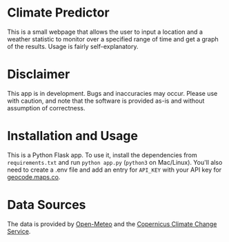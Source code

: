 # Climate Predictor
This is a small webpage that allows the user to input a location and a weather statistic to monitor over a specified range of time and get a graph of the results. Usage is fairly self-explanatory.

# Disclaimer
This app is in development. Bugs and inaccuracies may occur. Please use with caution, and note that the software is provided as-is and without assumption of correctness.

# Installation and Usage
This is a Python Flask app. To use it, install the dependencies from ```requirements.txt``` and run ```python app.py``` (```python3``` on Mac/Linux). You'll also need to create a .env file and add an entry for `API_KEY` with your API key for [geocode.maps.co](https://geocode.maps.co).

# Data Sources
The data is provided by [Open-Meteo](https://open-meteo.com) and the [Copernicus Climate Change Service](https://climate.copernicus.eu/). 
